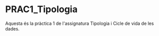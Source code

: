 # PRAC1_Tipologia

Aquesta és la pràctica 1 de l'assignatura Tipologia i Cicle de vida de les dades.
